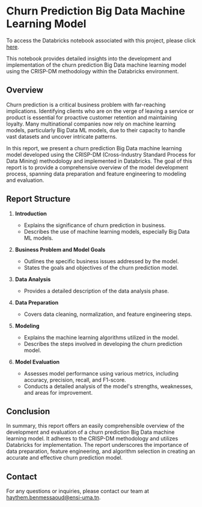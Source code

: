 # Churn Prediction Big Data Machine Learning Model

To access the Databricks notebook associated with this project, please click [here](https://databricks-prod-cloudfront.cloud.databricks.com/public/4027ec902e239c93eaaa8714f173bcfc/6682082905920260/3596528276426006/4594393875302442/latest.html?fbclid=IwAR1Lf-On5P4yLZfPfTtlLaES2Zch72Dj5nUb_M6ZXOdGfR07-A8L5kwoiGQ).

This notebook provides detailed insights into the development and implementation of the churn prediction Big Data machine learning model using the CRISP-DM methodology within the Databricks environment.

## Overview

Churn prediction is a critical business problem with far-reaching implications. Identifying clients who are on the verge of leaving a service or product is essential for proactive customer retention and maintaining loyalty. Many multinational companies now rely on machine learning models, particularly Big Data ML models, due to their capacity to handle vast datasets and uncover intricate patterns.

In this report, we present a churn prediction Big Data machine learning model developed using the CRISP-DM (Cross-Industry Standard Process for Data Mining) methodology and implemented in Databricks. The goal of this report is to provide a comprehensive overview of the model development process, spanning data preparation and feature engineering to modeling and evaluation.

## Report Structure

1. **Introduction**
   - Explains the significance of churn prediction in business.
   - Describes the use of machine learning models, especially Big Data ML models.

2. **Business Problem and Model Goals**
   - Outlines the specific business issues addressed by the model.
   - States the goals and objectives of the churn prediction model.

3. **Data Analysis**
   - Provides a detailed description of the data analysis phase.
   
4. **Data Preparation**
   - Covers data cleaning, normalization, and feature engineering steps.
   
5. **Modeling**
   - Explains the machine learning algorithms utilized in the model.
   - Describes the steps involved in developing the churn prediction model.
   
6. **Model Evaluation**
   - Assesses model performance using various metrics, including accuracy, precision, recall, and F1-score.
   - Conducts a detailed analysis of the model's strengths, weaknesses, and areas for improvement.

## Conclusion

In summary, this report offers an easily comprehensible overview of the development and evaluation of a churn prediction Big Data machine learning model. It adheres to the CRISP-DM methodology and utilizes Databricks for implementation. The report underscores the importance of data preparation, feature engineering, and algorithm selection in creating an accurate and effective churn prediction model.

## Contact

For any questions or inquiries, please contact our team at [haythem.benmessaoud@ensi-uma.tn](mailto:haythem.benmessaoud@ensi-uma.tn).
